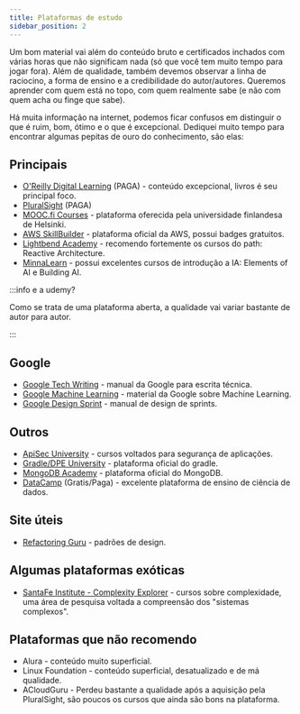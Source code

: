 ```yaml
---
title: Plataformas de estudo
sidebar_position: 2
---
```


Um bom material vai além do conteúdo bruto e certificados inchados com várias horas que não significam nada (só que você
tem muito tempo para jogar fora). Além de qualidade, também devemos observar a linha de raciocino, a forma de ensino e a 
credibilidade do autor/autores. Queremos aprender com quem está no topo, com quem realmente sabe (e não com quem acha ou
finge que sabe).

Há muita informação na internet, podemos ficar confusos em distinguir o que é ruim, bom, ótimo e o que é excepcional. 
Dediquei muito tempo para encontrar algumas pepitas de ouro do conhecimento, são elas:

## Principais

- [O'Reilly Digital Learning](https://learning.oreilly.com/) (PAGA) - conteúdo excepcional, livros é seu principal foco.
- [PluralSight](https://www.pluralsight.com/) (PAGA)
- [MOOC.fi Courses](https://mooc.fi/en) - plataforma oferecida pela universidade finlandesa de Helsinki.
- [AWS SkillBuilder](https://skillbuilder.aws/) - plataforma oficial da AWS, possui badges gratuitos.
- [Lightbend Academy](https://akkademy.akka.io/learn) - recomendo fortemente os cursos do path: Reactive Architecture.
- [MinnaLearn](https://courses.minnalearn.com/?show=individuals) - possui excelentes cursos de introdução a IA: Elements of AI e Building AI.

:::info e a udemy?

Como se trata de uma plataforma aberta, a qualidade vai variar bastante de autor para autor.

:::

## Google

- [Google Tech Writing](https://developers.google.com/tech-writing) - manual da Google para escrita técnica.
- [Google Machine Learning](https://developers.google.com/machine-learning) - material da Google sobre Machine Learning.
- [Google Design Sprint](https://designsprintkit.withgoogle.com/) - manual de design de sprints.

## Outros

- [ApiSec University](https://www.apisecuniversity.com/#courses) - cursos voltados para segurança de aplicações.
- [Gradle/DPE University](https://dpeuniversity.gradle.com/app) - plataforma oficial do gradle.
- [MongoDB Academy](https://learn.mongodb.com/) - plataforma oficial do MongoDB.
- [DataCamp](https://www.datacamp.com/) (Gratis/Paga) - excelente plataforma de ensino de ciência de dados.

## Site úteis

- [Refactoring Guru](https://refactoring.guru/) - padrões de design.

## Algumas plataformas exóticas

- [SantaFe Institute - Complexity Explorer](https://www.complexityexplorer.org/) - cursos sobre complexidade, uma área de pesquisa voltada 
a compreensão dos "sistemas complexos".

## Plataformas que não recomendo

- Alura - conteúdo muito superficial.
- Linux Foundation - conteúdo superficial, desatualizado e de má qualidade.
- ACloudGuru - Perdeu bastante a qualidade após a aquisição pela PluralSight, são poucos os cursos
  que ainda são bons na plataforma.
